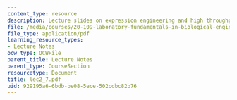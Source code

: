 ```yaml
---
content_type: resource
description: Lecture slides on expression engineering and high throughput technologies.
file: /media/courses/20-109-laboratory-fundamentals-in-biological-engineering-fall-2007/929195a66bdbbe085ece502cdbc82b76_lec2_7.pdf
file_type: application/pdf
learning_resource_types:
- Lecture Notes
ocw_type: OCWFile
parent_title: Lecture Notes
parent_type: CourseSection
resourcetype: Document
title: lec2_7.pdf
uid: 929195a6-6bdb-be08-5ece-502cdbc82b76
---
```

